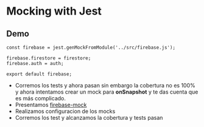 # Mocking with Jest

## Demo
    const firebase = jest.genMockFromModule('../src/firebase.js');

    firebase.firestore = firestore;
    firebase.auth = auth;

    export default firebase;

- Corremos los tests y ahora pasan sin embargo la cobertura no es 100% y
  ahora intentamos crear un mock para **onSnapshot** y te das cuenta
  que es más complicado.
- Presentamos [firebase-mock](https://github.com/soumak77llll/firebase-mock) 
- Realizamos configuracion de los mocks
- Corremos los test y alcanzamos la cobertura y tests pasan
